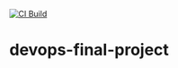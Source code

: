 [![CI Build](https://github.com/jetcubeinc/devops-final-project/actions/workflows/ci-build.yaml/badge.svg)](https://github.com/jetcubeinc/devops-final-project/actions/workflows/ci-build.yaml)
# devops-final-project
